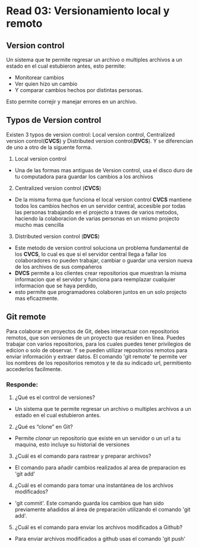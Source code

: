 # Read 03: Versionamiento local y remoto

## Version control
Un sistema que te permite regresar un archivo o multiples archivos a un estado en el cual estubieron antes, esto permite: 
- Monitorear cambios
- Ver quien hizo un cambio
- Y comparar cambios hechos por distintas personas.

Esto permite correjir y manejar errores en un archivo.

## Typos de Version control
Existen 3 typos de version control: Local version control, Centralized version control(**CVCS**) y Distributed version control(**DVCS**). Y se diferencian de uno a otro de la siguente forma.
1. Local version control
- Una de las formas mas antiguas de Version control, usa el disco duro de tu computadora para guardar los cambios a los archivos
2. Centralized version control (**CVCS**)
- De la misma forma que funciona el local version control **CVCS** mantiene todos los cambios hechos en un servidor central, accesible por todas las personas trabajando en el projecto a traves de varios metodos, haciendo la colaboracion de varias personas en un mismo projecto mucho mas cencilla
3. Distributed version control (**DVCS**)
- Este metodo de version control soluciona un problema fundamental de los **CVCS**, lo cual es que si el servidor central llega a fallar los colaboradores no pueden trabajar, cambiar o guardar una version nueva de los archivos de sus compañeros
- **DVCS** permite a los clientes crear repositorios que muestran la misma informacion que el servidor y funciona para reemplazar cualquier informacion que se haya perdido,
- esto permite que programadores colaboren juntos en un solo projecto mas eficazmente.

## Git remote

Para colaborar en proyectos de Git, debes interactuar con repositorios remotos,
que son versiones de un proyecto que residen en línea. Puedes trabajar con varios repositorios,
para los cuales puedes tener privilegios de edicion o solo de observar. Y se pueden utilizar repositorios
remotos para enviar información y extraer datos.
El comando 'git remote' te permite ver los nombres de los repositorios remotos y te da su indicado url, permitiento accederlos facilmente.

### Responde:
1. ¿Qué es el control de versiones?
  - Un sistema que te permite regresar un archivo o multiples archivos a un estado en el cual estubieron antes.
2. ¿Qué es “clone” en Git?
  - Permite *clonar* un repositorio que existe en un servidor o un  url a tu maquina, esto incluye su historial de versiones
3. ¿Cuál es el comando para rastrear y preparar archivos?
- El comando para añadir cambios realizados al area de preparacion es 'git add'
4. ¿Cuál es el comando para tomar una instantánea de los archivos modificados?
  - 'git commit'. Este comando guarda los cambios que han sido previamente añadidos al área de preparación utilizando el comando 'git add'.
5. ¿Cuál es el comando para enviar los archivos modificados a Github?
- Para enviar archivos modificados a github usas el comando 'git push'

